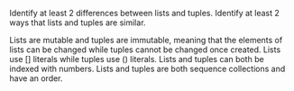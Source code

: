 Identify at least 2 differences between lists and tuples. Identify at least 2 ways that lists and tuples are similar.

Lists are mutable and tuples are immutable, meaning that the elements of lists can be changed while tuples cannot be changed once created. Lists use [] literals while tuples use () literals. Lists and tuples can both be indexed with numbers. Lists and tuples are both sequence collections and have an order.

